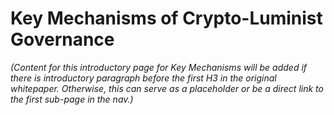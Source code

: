 # Key Mechanisms of Crypto-Luminist Governance

*(Content for this introductory page for Key Mechanisms will be added if there is introductory paragraph before the first H3 in the original whitepaper. Otherwise, this can serve as a placeholder or be a direct link to the first sub-page in the nav.)* 
